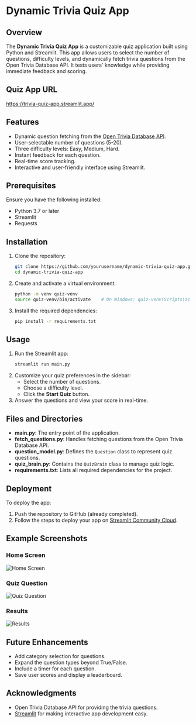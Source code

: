 # Dynamic Trivia Quiz App

## Overview
The **Dynamic Trivia Quiz App** is a customizable quiz application built using Python and Streamlit. This app allows users to select the number of questions, difficulty levels, and dynamically fetch trivia questions from the Open Trivia Database API. It tests users' knowledge while providing immediate feedback and scoring.

## Quiz App URL
https://trivia-quiz-app.streamlit.app/

## Features
- Dynamic question fetching from the [Open Trivia Database API](https://opentdb.com/).
- User-selectable number of questions (5-20).
- Three difficulty levels: Easy, Medium, Hard.
- Instant feedback for each question.
- Real-time score tracking.
- Interactive and user-friendly interface using Streamlit.

## Prerequisites
Ensure you have the following installed:
- Python 3.7 or later
- Streamlit
- Requests

## Installation
1. Clone the repository:
   ```bash
   git clone https://github.com/yourusername/dynamic-trivia-quiz-app.git
   cd dynamic-trivia-quiz-app
   ```
2. Create and activate a virtual environment:
   ```bash
   python -m venv quiz-venv
   source quiz-venv/bin/activate    # On Windows: quiz-venv\Scripts\activate
   ```
3. Install the required dependencies:
   ```bash
   pip install -r requirements.txt
   ```

## Usage
1. Run the Streamlit app:
   ```bash
   streamlit run main.py
   ```
2. Customize your quiz preferences in the sidebar:
   - Select the number of questions.
   - Choose a difficulty level.
   - Click the **Start Quiz** button.
3. Answer the questions and view your score in real-time.

## Files and Directories
- **main.py**: The entry point of the application.
- **fetch_questions.py**: Handles fetching questions from the Open Trivia Database API.
- **question_model.py**: Defines the `Question` class to represent quiz questions.
- **quiz_brain.py**: Contains the `QuizBrain` class to manage quiz logic.
- **requirements.txt**: Lists all required dependencies for the project.

## Deployment
To deploy the app:
1. Push the repository to GitHub (already completed).
2. Follow the steps to deploy your app on [Streamlit Community Cloud](https://streamlit.io/cloud).

## Example Screenshots
### Home Screen
![Home Screen](link_to_home_screenshot)

### Quiz Question
![Quiz Question](link_to_quiz_screenshot)

### Results
![Results](link_to_results_screenshot)

## Future Enhancements
- Add category selection for questions.
- Expand the question types beyond True/False.
- Include a timer for each question.
- Save user scores and display a leaderboard.

## Acknowledgments
- Open Trivia Database API for providing the trivia questions.
- [Streamlit](https://streamlit.io/) for making interactive app development easy.
